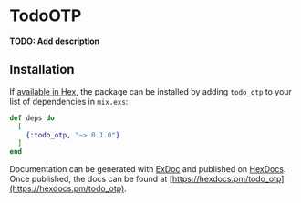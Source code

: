 # TodoOTP

**TODO: Add description**

## Installation

If [available in Hex](https://hex.pm/docs/publish), the package can be installed
by adding `todo_otp` to your list of dependencies in `mix.exs`:

```elixir
def deps do
  [
    {:todo_otp, "~> 0.1.0"}
  ]
end
```

Documentation can be generated with [ExDoc](https://github.com/elixir-lang/ex_doc)
and published on [HexDocs](https://hexdocs.pm). Once published, the docs can
be found at [https://hexdocs.pm/todo_otp](https://hexdocs.pm/todo_otp).

